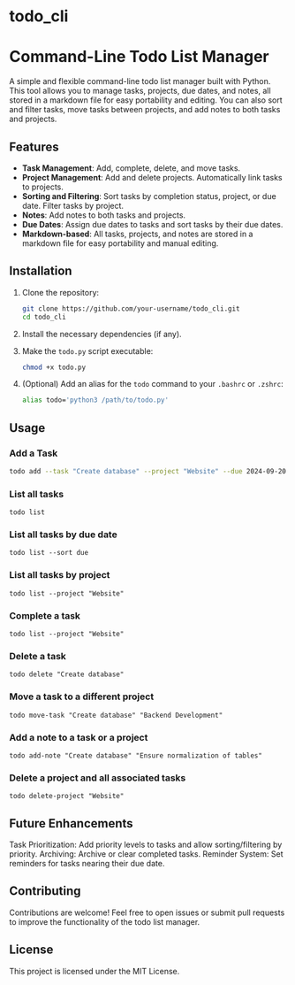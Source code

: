 # todo_cli
# Command-Line Todo List Manager

A simple and flexible command-line todo list manager built with Python. This tool allows you to manage tasks, projects, due dates, and notes, all stored in a markdown file for easy portability and editing. You can also sort and filter tasks, move tasks between projects, and add notes to both tasks and projects.

## Features

- **Task Management**: Add, complete, delete, and move tasks.
- **Project Management**: Add and delete projects. Automatically link tasks to projects.
- **Sorting and Filtering**: Sort tasks by completion status, project, or due date. Filter tasks by project.
- **Notes**: Add notes to both tasks and projects.
- **Due Dates**: Assign due dates to tasks and sort tasks by their due dates.
- **Markdown-based**: All tasks, projects, and notes are stored in a markdown file for easy portability and manual editing.

## Installation

1. Clone the repository:
    ```bash
    git clone https://github.com/your-username/todo_cli.git
    cd todo_cli
    ```

2. Install the necessary dependencies (if any).

3. Make the `todo.py` script executable:
    ```bash
    chmod +x todo.py
    ```

4. (Optional) Add an alias for the `todo` command to your `.bashrc` or `.zshrc`:
    ```bash
    alias todo='python3 /path/to/todo.py'
    ```

## Usage

### Add a Task
```bash
todo add --task "Create database" --project "Website" --due 2024-09-20
```
### List all tasks
```todo list```

### List all tasks by due date
```todo list --sort due```

### List all tasks by project
```todo list --project "Website"```

### Complete a task
```todo list --project "Website"```

### Delete a task
```todo delete "Create database"```

### Move a task to a different project
```todo move-task "Create database" "Backend Development"```

### Add a note to a task or a project
```todo add-note "Create database" "Ensure normalization of tables"```

### Delete a project and all associated tasks
```todo delete-project "Website"```

## Future Enhancements
Task Prioritization: Add priority levels to tasks and allow sorting/filtering by priority.
Archiving: Archive or clear completed tasks.
Reminder System: Set reminders for tasks nearing their due date.

## Contributing
Contributions are welcome! Feel free to open issues or submit pull requests to improve the functionality of the todo list manager.

## License
This project is licensed under the MIT License.
